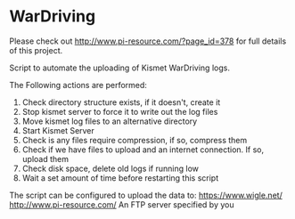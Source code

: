 # WarDriving

Please check out http://www.pi-resource.com/?page_id=378 for full details of this project.

Script to automate the uploading of Kismet WarDriving logs.

The Following actions are performed:
  1. Check directory structure exists, if it doesn't, create it
  2. Stop kismet server to force it to write out the log files
  3. Move kismet log files to an alternative directory
  4. Start Kismet Server
  5. Check is any files require compression, if so, compress them
  6. Check if we have files to upload and an internet connection. If so, upload them
  8. Check disk space, delete old logs if running low
  9. Wait a set amount of time before restarting this script

The script can be configured to upload the data to:
  https://www.wigle.net/
  http://www.pi-resource.com/
  An FTP server specified by you

